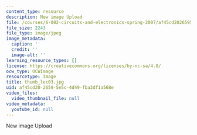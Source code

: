 ```yaml
---
content_type: resource
description: New image Upload
file: /courses/6-002-circuits-and-electronics-spring-2007/af45cd2026595e5c4d49fba3df1a568e_thumb_lec03.jpg
file_size: 2243
file_type: image/jpeg
image_metadata:
  caption: ''
  credit: ''
  image-alt: ''
learning_resource_types: []
license: https://creativecommons.org/licenses/by-nc-sa/4.0/
ocw_type: OCWImage
resourcetype: Image
title: thumb_lec03.jpg
uid: af45cd20-2659-5e5c-4d49-fba3df1a568e
video_files:
  video_thumbnail_file: null
video_metadata:
  youtube_id: null
---
```

New image Upload